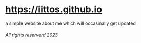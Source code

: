 # https://iittos.github.io
a simple website about me which will occasinally get updated

<h6> All rights reserverd 2023 </h76>
